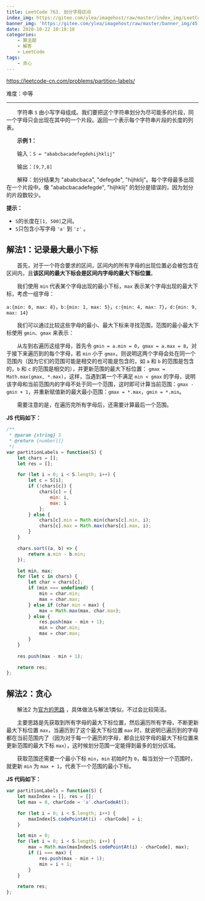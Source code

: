 ```yaml
---
title: LeetCode 763. 划分字母区间
index_img: https://gitee.com/ylea/imagehost/raw/master/index_img/LeetCode.jpg
banner_img: 'https://gitee.com/ylea/imagehost/raw/master/banner_img/45.jpg'
date: 2020-10-22 10:19:18
categories:
    - 算法题
    - 解答
    - LeetCode
tags:
    - 贪心
---
```



https://leetcode-cn.com/problems/partition-labels/

难度：中等

---

&emsp;&emsp;字符串 `S` 由小写字母组成。我们要把这个字符串划分为尽可能多的片段，同一个字母只会出现在其中的一个片段。返回一个表示每个字符串片段的长度的列表。

&emsp;&emsp;**示例 1：**

&emsp;&emsp;输入：`S = "ababcbacadefegdehijhklij"`

&emsp;&emsp;输出：`[9,7,8]`

&emsp;&emsp;解释：划分结果为 "ababcbaca", "defegde", "hijhklij"。每个字母最多出现在一个片段中。像 "ababcbacadefegde", "hijhklij" 的划分是错误的，因为划分的片段数较少。

**提示：**

- `S`的长度在`[1, 500]`之间。
- `S`只包含小写字母 `'a'` 到 `'z'` 。



## 解法1：记录最大最小下标

&emsp;&emsp;首先，对于一个符合要求的区间，区间内的所有字母的出现位置必会被包含在区间内，且**该区间的最大下标会是区间内字母的最大下标位置**。

&emsp;&emsp;我们使用 `min` 代表某个字母出现的最小下标，`max` 表示某个字母出现的最大下标，考虑一组字母：

`a:{min: 0, max: 8}`，`b:{min: 1, max: 5}`，`c:{min: 4, max: 7}`，`d:{min: 9, max: 14}`

&emsp;&emsp;我们可以通过比较这些字母的最小、最大下标来寻找范围，范围的最小最大下标使用 `gmin`、`gmax` 来表示：

&emsp;&emsp;从左到右遍历这组字母，首先令 `gmin = a.min = 0`，`gmax = a.max = 8`，对于接下来遍历到的每个字母，若 `min` 小于 `gmax`，则说明这两个字母会处在同一个范围内（因为它们的范围可能是相交的也可能是包含的，如 `a` 和 `b` 的范围是包含的，`b` 和 `c` 的范围是相交的），并更新范围的最大下标位置： `gmax = Math.max(gmax, *.max)`，这样，当遇到第一个不满足 `min < gmax` 的字母，说明该字母和当前范围内的字母不处于同一个范围，这时即可计算当前范围：`gmax - gmin + 1`，并重新赋值新的最大最小范围：`gmax = *.max`，`gmin = *.min`。 

&emsp;&emsp;需要注意的是，在遍历完所有字母后，还需要计算最后一个范围。



**JS 代码如下：**

```js
/**
 * @param {string} S
 * @return {number[]}
 */
var partitionLabels = function(S) {
    let chars = [];
    let res = [];

    for (let i = 0; i < S.length; i++) {
        let c = S[i];
        if (!chars[c]) {
            chars[c] = {
                min: i,
                max: i
            };
        } else {
            chars[c].min = Math.min(chars[c].min, i);
            chars[c].max = Math.max(chars[c].max, i);
        }
    }

    chars.sort((a, b) => {
        return a.min - b.min;
    });

    let min, max;
    for (let c in chars) {
        let char = chars[c];
        if (min === undefined) {
            min = char.min;
            max = char.max;
        } else if (char.min < max) {
            max = Math.max(max, char.max);
        } else {
            res.push(max - min + 1);
            min = char.min;
            max = char.max;
        }
    }
    
    res.push(max - min + 1);

    return res;
};
```



## 解法2：贪心

&emsp;&emsp;解法2 为[官方的思路](https://leetcode-cn.com/problems/partition-labels/solution/hua-fen-zi-mu-qu-jian-by-leetcode-solution/) ，具体做法与解法1类似，不过会比较简洁。

&emsp;&emsp;主要思路是先获取到所有字母的最大下标位置，然后遍历所有字母，不断更新最大下标位置 `max`，当遍历到了这个最大下标位置 `max` 时，就说明已遍历到的字母都在当前范围内了（因为对于每一个遍历的字母，都会比较字母的最大下标位置来更新范围的最大下标 `max`），这时候划分范围一定能得到最多的划分区域。

&emsp;&emsp;获取范围还需要一个最小下标 `min`，`min` 初始时为 `0`，每当划分一个范围时，就更新 `min` 为 `max + 1`，代表下一个范围的最小下标。



**JS 代码如下：**

```js
var partitionLabels = function(S) {
    let maxIndex = [], res = [];
    let max = 0, charCode = 'a'.charCodeAt();

    for (let i = 0; i < S.length; i++) {
        maxIndex[S.codePointAt(i) - charCode] = i;
    }

    let min = 0;
    for (let i = 0; i < S.length; i++) {
        max = Math.max(maxIndex[S.codePointAt(i) - charCode], max);
        if (i === max) {
            res.push(max - min + 1);
            min = i + 1;
        }
    }

    return res;
};
```

